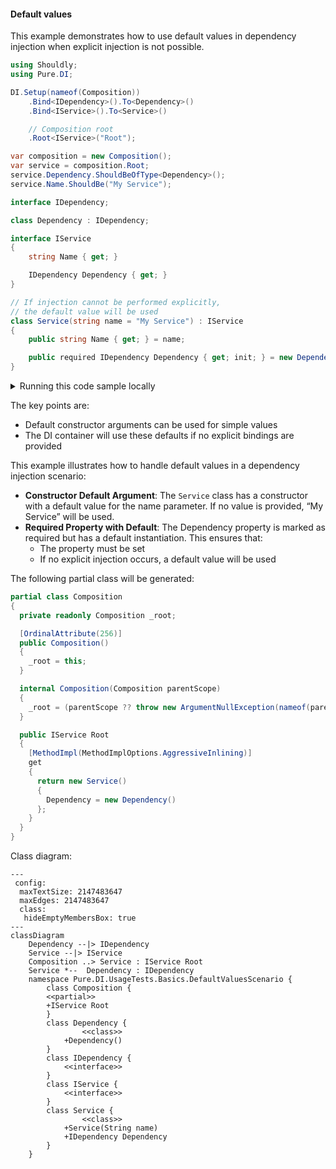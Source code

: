 #### Default values

This example demonstrates how to use default values in dependency injection when explicit injection is not possible.


```c#
using Shouldly;
using Pure.DI;

DI.Setup(nameof(Composition))
    .Bind<IDependency>().To<Dependency>()
    .Bind<IService>().To<Service>()

    // Composition root
    .Root<IService>("Root");

var composition = new Composition();
var service = composition.Root;
service.Dependency.ShouldBeOfType<Dependency>();
service.Name.ShouldBe("My Service");

interface IDependency;

class Dependency : IDependency;

interface IService
{
    string Name { get; }

    IDependency Dependency { get; }
}

// If injection cannot be performed explicitly,
// the default value will be used
class Service(string name = "My Service") : IService
{
    public string Name { get; } = name;

    public required IDependency Dependency { get; init; } = new Dependency();
}
```

<details>
<summary>Running this code sample locally</summary>

- Make sure you have the [.NET SDK 9.0](https://dotnet.microsoft.com/en-us/download/dotnet/9.0) or later is installed
```bash
dotnet --list-sdk
```
- Create a net9.0 (or later) console application
```bash
dotnet new console -n Sample
```
- Add references to NuGet packages
  - [Pure.DI](https://www.nuget.org/packages/Pure.DI)
  - [Shouldly](https://www.nuget.org/packages/Shouldly)
```bash
dotnet add package Pure.DI
dotnet add package Shouldly
```
- Copy the example code into the _Program.cs_ file

You are ready to run the example 🚀
```bash
dotnet run
```

</details>

The key points are:
- Default constructor arguments can be used for simple values
- The DI container will use these defaults if no explicit bindings are provided

This example illustrates how to handle default values in a dependency injection scenario:
- **Constructor Default Argument**: The `Service` class has a constructor with a default value for the name parameter. If no value is provided, “My Service” will be used.
- **Required Property with Default**: The Dependency property is marked as required but has a default instantiation. This ensures that:
  - The property must be set
  - If no explicit injection occurs, a default value will be used

The following partial class will be generated:

```c#
partial class Composition
{
  private readonly Composition _root;

  [OrdinalAttribute(256)]
  public Composition()
  {
    _root = this;
  }

  internal Composition(Composition parentScope)
  {
    _root = (parentScope ?? throw new ArgumentNullException(nameof(parentScope)))._root;
  }

  public IService Root
  {
    [MethodImpl(MethodImplOptions.AggressiveInlining)]
    get
    {
      return new Service()
      {
        Dependency = new Dependency()
      };
    }
  }
}
```

Class diagram:

```mermaid
---
 config:
  maxTextSize: 2147483647
  maxEdges: 2147483647
  class:
   hideEmptyMembersBox: true
---
classDiagram
	Dependency --|> IDependency
	Service --|> IService
	Composition ..> Service : IService Root
	Service *--  Dependency : IDependency
	namespace Pure.DI.UsageTests.Basics.DefaultValuesScenario {
		class Composition {
		<<partial>>
		+IService Root
		}
		class Dependency {
				<<class>>
			+Dependency()
		}
		class IDependency {
			<<interface>>
		}
		class IService {
			<<interface>>
		}
		class Service {
				<<class>>
			+Service(String name)
			+IDependency Dependency
		}
	}
```

